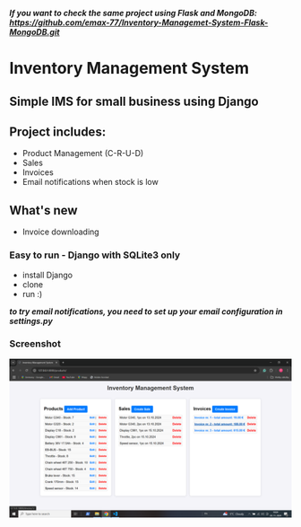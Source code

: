 ***If you want to check the same project using Flask and MongoDB: https://github.com/emax-77/Inventory-Managemet-System-Flask-MongoDB.git***

# Inventory Management System
## Simple IMS for small business using Django

## Project includes:
- Product Management (C-R-U-D)
- Sales 
- Invoices 
- Email notifications when stock is low

## What's new
- Invoice downloading

### Easy to run - Django with SQLite3 only
- install Django
- clone
- run :)

***to try email notifications, you need to set up your email configuration in settings.py***

### Screenshot

![alt text](image-1.png)
